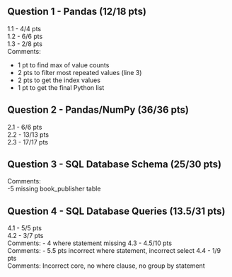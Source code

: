 ## Question 1 - Pandas (12/18 pts)
1.1 - 4/4 pts  
1.2 - 6/6 pts  
1.3 - 2/8 pts  
Comments: 
- 1 pt to find max of value counts
- 2 pts to filter most repeated values (line 3)
- 2 pts to get the index values
- 1 pt to get the final Python list

## Question 2 - Pandas/NumPy (36/36 pts)
2.1 - 6/6 pts  
2.2 - 13/13 pts  
2.3 - 17/17 pts  

## Question 3 - SQL Database Schema (25/30 pts)
Comments:   
-5 missing book_publisher table  

## Question 4 - SQL Database Queries (13.5/31 pts)
4.1 - 5/5 pts  
4.2 - 3/7 pts  
Comments: - 4 where statement missing
4.3 - 4.5/10 pts  
Comments: - 5.5 pts incorrect where statement, incorrect select
4.4 - 1/9 pts  
Comments: Incorrect core, no where clause, no group by statement

